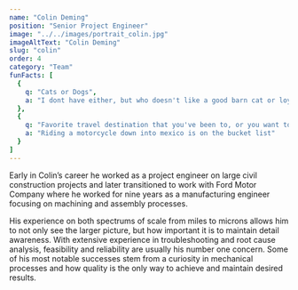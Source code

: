 ```yaml
---
name: "Colin Deming"
position: "Senior Project Engineer"
image: "../../images/portrait_colin.jpg"
imageAltText: "Colin Deming"
slug: "colin"
order: 4
category: "Team"
funFacts: [
  {
    q: "Cats or Dogs",
    a: "I dont have either, but who doesn't like a good barn cat or loyal dog?"
  },
  {
    q: "Favorite travel destination that you've been to, or you want to go?",
    a: "Riding a motorcycle down into mexico is on the bucket list"
  }
]
---
```


Early in Colin’s career he worked as a project engineer on large civil construction projects and later transitioned to work with Ford Motor Company where he worked for nine years as a manufacturing engineer focusing on machining and assembly processes.  

His experience on both spectrums of scale from miles to microns allows him to not only see the larger picture, but how important it is to maintain detail awareness.  With extensive experience in troubleshooting and root cause analysis, feasibility and reliability are usually his number one concern.  Some of his most notable successes stem from a curiosity in mechanical processes and how quality is the only way to achieve and maintain desired results.    